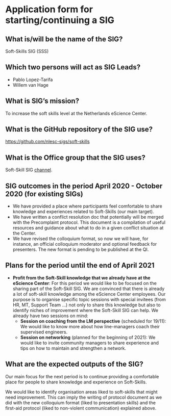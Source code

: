 # Application form for starting/continuing a SIG

## What is/will be the name of the SIG?
<!--  Pick a name that reflects the goal of the SIG.
      Make it specific enough to be meaningful,
      but broad enough to give you room  to shift focus when necessary.  -->
Soft-Skills SIG (SSS)
## Which two persons will act as SIG Leads?
<!--  Please make sure to have two SIG leads to reduce bus factor.
      SIG leads are allowed to write the hours dedicated to organizing
      SIG activities under the R&D budget. Please mention in the notes the
      name of your SIG:
        Account: 000104
        Project: 020203
        Hour type: 00071
        Notes: Hours for X SIG
       -->
- Pablo Lopez-Tarifa
- Willem van Hage

## What is SIG’s mission?
<!--  help text goes here  -->
To increase the soft skills level at the Netherlands eScience Center.

## What is the GitHub repository of the SIG use?
<!--  Please transfer your SIG existing repo to this GitHub organization  -->
https://github.com/nlesc-sigs/soft-skills

## What is the Office group that the SIG uses?
<!--  help text goes here  -->
Soft-Skill SIG [channel](https://teams.microsoft.com/l/team/19%3ab6082594f90a4f7d9b9b4521f5b7eb91%40thread.tacv2/conversations?groupId=c373a0f6-88c9-47d6-b318-cd998d7efa51&tenantId=aa3aeacc-6307-42b2-ac05-787dd5c32574).

## SIG outcomes in the period April 2020 - October 2020 (for existing SIGs)
<!--  As a simple list of activities in this period is enough.  -->
* We have provided a place where participants feel comfortable to share knowledge and experiences related to Soft-Skills (our main target).
* We have written a conflict resolution doc that potentially will be merged with the Precomplaint protocol. This document is a compilation of useful resources and guidance about what to do in a given conflict situation at the Center.
* We have revised the colloquium format, so now we will have, for instance, an official colloquium moderator and optional feedback for presenters. The new format is pending to be published at the QI. 


## Plans for the period until the end of April 2021
<!--  help text goes here  -->
- **Profit from the Soft-Skill knowledge that we already have at the eScience Center**: For this period we would like to be focused on the sharing part of the Soft-Skill SIG. We are convinced that there is already a lot of soft-skill knowledge among the eScience Center employees. Our purpose is to organise specific topic sessions with special invitees (from HR, MT, Support Team ...) not only to share this knowledge but also to identify niches of improvement where the Soft-Skill SIG can help. We already have two sessions on mind:
    - **Session on coaching from the LM perspective** (scheduled for 19/11): We would like to know more about how line-managers coach their supervised engineers.
    - **Session on networking** (planned for the beginning of 2021): We would like to invite community managers to share experience and tips on how to maintain and strengthen a network. 


## What are the expected outputs of the SIG?
<!--  Think of internal as well as external dissemination targets -->
Our main focus for the next period is to continue providing a comfortable place for people to share knowledge and experience on Soft-Skills.

We would like to identify organisation areas liked to soft-skills that might need improvement. This can imply the writing of protocol document as we did with the new colloquium format (liked to presentation skills) and the first-aid protocol (liked to non-violent communication) explained above.

